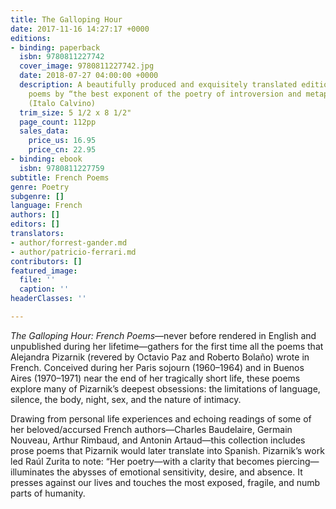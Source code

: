 ```yaml
---
title: The Galloping Hour
date: 2017-11-16 14:27:17 +0000
editions:
- binding: paperback
  isbn: 9780811227742
  cover_image: 9780811227742.jpg
  date: 2018-07-27 04:00:00 +0000
  description: A beautifully produced and exquisitely translated edition of French
    poems by “the best exponent of the poetry of introversion and metaphorical delirium”
    (Italo Calvino)
  trim_size: 5 1/2 x 8 1/2"
  page_count: 112pp
  sales_data:
    price_us: 16.95
    price_cn: 22.95
- binding: ebook
  isbn: 9780811227759
subtitle: French Poems
genre: Poetry
subgenre: []
language: French
authors: []
editors: []
translators:
- author/forrest-gander.md
- author/patricio-ferrari.md
contributors: []
featured_image:
  file: ''
  caption: ''
headerClasses: ''

---
```

_The Galloping Hour: French Poems_—never before rendered in English and unpublished during her lifetime—gathers for the first time all the poems that Alejandra Pizarnik (revered by Octavio Paz and Roberto Bolaño) wrote in French. Conceived during her Paris sojourn (1960–1964) and in Buenos Aires (1970–1971) near the end of her tragically short life, these poems explore many of Pizarnik’s deepest obsessions: the limitations of language, silence, the body, night, sex, and the nature of intimacy. 

Drawing from personal life experiences and echoing readings of some of her beloved/accursed French authors—Charles Baudelaire, Germain Nouveau, Arthur Rimbaud, and Antonin Artaud—this collection includes prose poems that Pizarnik would later translate into Spanish. Pizarnik’s work led Raúl Zurita to note: “Her poetry—with a clarity that becomes piercing—illuminates the abysses of emotional sensitivity, desire, and absence. It presses against our lives and touches the most exposed, fragile, and numb parts of humanity.